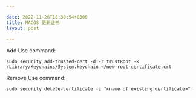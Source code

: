 ```yaml
---

date: 2022-11-26T18:30:54+0800
title: MACOS 更新证书
layout: post

---
```



Add	Use command:

```
sudo security add-trusted-cert -d -r trustRoot -k /Library/Keychains/System.keychain ~/new-root-certificate.crt
```

Remove	Use command:

```
sudo security delete-certificate -c "<name of existing certificate>"
```
